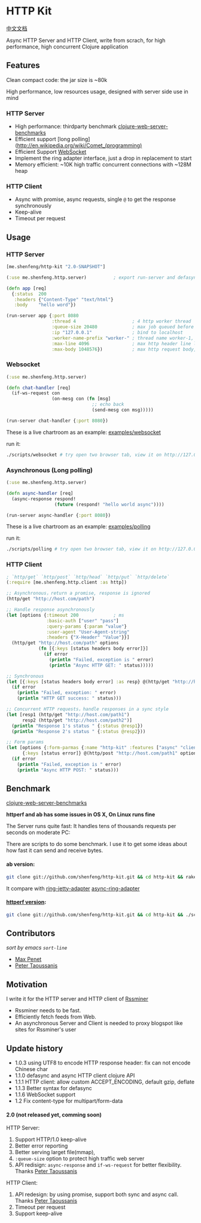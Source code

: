 # HTTP Kit

[中文文档](https://github.com/shenfeng/http-kit/blob/master/README_CN.md)

Async HTTP Server and HTTP Client, write from scrach, for high performance, high concurrent Clojure application

## Features

Clean compact code: the jar size is ~80k

High performance, low resources usage, designed with server side use in mind

### HTTP Server

* High performance: thirdparty benchmark [clojure-web-server-benchmarks](https://github.com/ptaoussanis/clojure-web-server-benchmarks)
* Efficient support [long polling](http://en.wikipedia.org/wiki/Comet_(programming)
* Efficient Support [WebSocket](http://tools.ietf.org/html/rfc6455)
* Implement the ring adapter interface, just a drop in replacement to start
* Memory efficient: ~10K high traffic concurrent connections with ~128M heap

### HTTP Client

* Async with promise, async requests, single `@` to get the response synchronously
* Keep-alive
* Timeout per request

## Usage

### HTTP Server
```clj
[me.shenfeng/http-kit "2.0-SNAPSHOT"]

(:use me.shenfeng.http.server)          ; export run-server and defasync

(defn app [req]
  {:status  200
   :headers {"Content-Type" "text/html"}
   :body    "hello word"})

(run-server app {:port 8080
                 :thread 4                     ; 4 http worker thread
                 :queue-size 20480             ; max job queued before reject to project self
                 :ip "127.0.0.1"               ; bind to localhost
                 :worker-name-prefix "worker-" ; thread name worker-1, worker-2, worker-3, ......
                 :max-line 4096                ; max http header line length
                 :max-body 1048576})           ; max http request body, 1M
```

### Websocket
```clj
(:use me.shenfeng.http.server)

(defn chat-handler [req]
  (if-ws-request con
                 (on-mesg con (fn [msg]
                                ;; echo back
                                (send-mesg con msg)))))

(run-server chat-handler {:port 8080})

```

These is a live chartroom as an example:
[examples/websocket](https://github.com/shenfeng/http-kit/tree/master/examples/websocket)

run it:

```sh
./scripts/websocket # try open two browser tab, view it on http://127.0.0.1:9899/
```

### Asynchronous (Long polling)
```clj
(:use me.shenfeng.http.server)

(defn async-handler [req]
  (async-response respond!
                  (future (respond! "hello world async"))))

(run-server async-handler {:port 8080})
```

These is a live chartroom as an example:
[examples/polling](https://github.com/shenfeng/http-kit/tree/master/examples/polling)

run it:

```sh
./scripts/polling # try open two browser tab, view it on http://127.0.0.1:9898/
```

### HTTP Client

```clj
; `http/get` `http/post` `http/head` `http/put` `http/delete`
(:require [me.shenfeng.http.client :as http])
```

```clj
;; Asynchronous，return a promise, response is ignored
(http/get "http://host.com/path")

;; Handle response asynchronously
(let [options {:timeout 200             ; ms
               :basic-auth ["user" "pass"]
               :query-params {:param "value"}
               :user-agent "User-Agent-string"
               :headers {"X-Header" "Value"}}]
  (http/get "http://host.com/path" options
            (fn [{:keys [status headers body error]}]
              (if error
                (println "Failed, exception is " error)
                (println "Async HTTP GET: " status)))))

;; Synchronous
(let [{:keys [status headers body error] :as resp} @(http/get "http://host.com/path")]
  (if error
    (println "Failed, exception: " error)
    (println "HTTP GET success: " status)))

;; Concurrent HTTP requests，handle responses in a sync style
(let [resp1 (http/get "http://host.com/path1")
      resp2 (http/get "http://host.com/path2")]
  (println "Response 1's status " {:status @resp1})
  (println "Response 2's status " {:status @resp2}))

;; Form params
(let [options {:form-parmas {:name "http-kit" :features ["async" "client" "server"]}}
      {:keys [status error]} @(http/post "http://host.com/path1" options)]
  (if error
    (println "Failed, exception is " error)
    (println "Async HTTP POST: " status)))

```

## Benchmark

[clojure-web-server-benchmarks](https://github.com/ptaoussanis/clojure-web-server-benchmarks)

**httperf and ab has some issues in OS X, On Linux runs fine**

The Server runs quite fast: It handles tens of thousands requests per seconds on moderate PC:

There are scripts to do some benchmark. I use it to get some ideas
about how fast it can send and receive bytes.

#### ab version:
```sh
git clone git://github.com/shenfeng/http-kit.git && cd http-kit && rake bench
```
It compare with
[ring-jetty-adapter](https://github.com/mmcgrana/ring)
[async-ring-adapter](https://github.com/shenfeng/async-ring-adapter)

#### [httperf version](https://github.com/shenfeng/http-kit/tree/master/scripts/httperf):

```sh
git clone git://github.com/shenfeng/http-kit.git && cd http-kit && ./scripts/httperf
```

## Contributors

*sort by emacs `sort-line`*

* [Max Penet](https://github.com/mpenet)
* [Peter Taoussanis](https://github.com/ptaoussanis)


## Motivation

I write it for the HTTP server and HTTP client of [Rssminer](http://rssminer.net)

* Rssminer needs to be fast.
* Efficiently fetch feeds from Web.
* An asynchronous Server and Client is needed to proxy blogspot like sites for Rssminer's user

## Update history

* 1.0.3  using UTF8 to encode HTTP response header: fix can not encode Chinese char
* 1.1.0 defasync and async HTTP client clojure API
* 1.1.1 HTTP client: allow custom ACCEPT_ENCODING, default gzip, deflate
* 1.1.3 Better syntax for defasync
* 1.1.6 WebSocket support
* 1.2   Fix content-type for multipart/form-data


#### 2.0 (not released yet, comming soon)

HTTP Server:
  1. Support HTTP/1.0 keep-alive
  2. Better error reporting
  3. Better serving larget file(mmap),
  4. `:queue-size` option to protect high traffic web server
  5. API redisign: `async-response` and `if-ws-request` for better flexibility. Thanks [Peter Taoussanis](https://github.com/ptaoussanis)

HTTP Client:
  1. API redesign: by using promise, support both sync and async call. Thanks [Peter Taoussanis](https://github.com/ptaoussanis)
  2. Timeout per request
  3. Support keep-alive
